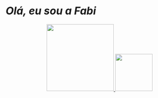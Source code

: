 # *Olá, eu sou a Fabi*


<div align="center">
  <a href="https://github.com/Fabi1004">
  <img height="180em" src="https://github-readme-stats.vercel.app/api?username=Fabi1004&show_icons=true&theme=synthwave&include_all_commits=true&count_private=true"/>
  <img height="100em" src="https://github-readme-stats.vercel.app/api/top-langs/?username=Fabi1004&layout=compact&langs_count=7&theme=synthwave"/>
</div>
